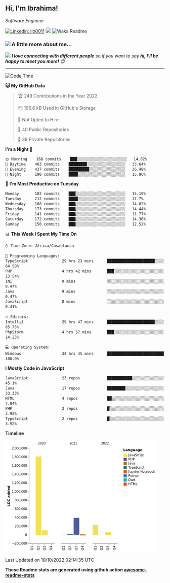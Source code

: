 <h2>Hi, I'm Ibrahima! </h2>
<p><em>Software Engineer 
</em></p>


[![Linkedin: iib0011](https://img.shields.io/badge/-iib0011-blue?style=flat-square&logo=Linkedin&logoColor=white&link=https://www.linkedin.com/in/iib0011/)](https://www.linkedin.com/in/iib0011/)
![](https://visitor-badge.glitch.me/badge?page_id=iib0011)
![Waka Readme](https://github.com/iib0011/iib0011/workflows/Waka%20Readme/badge.svg)


### <img src="https://media.giphy.com/media/VgCDAzcKvsR6OM0uWg/giphy.gif" width="50"> A little more about me...  


<img src="https://media.giphy.com/media/LnQjpWaON8nhr21vNW/giphy.gif" width="60"> <em><b>I love connecting with different people</b> so if you want to say <b>hi, I'll be happy to meet you more!</b> 😊</em>

---
<!--START_SECTION:waka-->
![Code Time](http://img.shields.io/badge/Code%20Time-1%2C200%20hrs%2014%20mins-blue)

**🐱 My GitHub Data** 

> 🏆 249 Contributions in the Year 2022
 > 
> 📦 196.6 kB Used in GitHub's Storage 
 > 
> 🚫 Not Opted to Hire
 > 
> 📜 40 Public Repositories 
 > 
> 🔑 38 Private Repositories  
 > 
**I'm a Night 🦉** 

```text
🌞 Morning    168 commits    ███░░░░░░░░░░░░░░░░░░░░░░   14.02% 
🌆 Daytime    403 commits    ████████░░░░░░░░░░░░░░░░░   33.64% 
🌃 Evening    437 commits    █████████░░░░░░░░░░░░░░░░   36.48% 
🌙 Night      190 commits    ████░░░░░░░░░░░░░░░░░░░░░   15.86%

```
📅 **I'm Most Productive on Tuesday** 

```text
Monday       182 commits    ███░░░░░░░░░░░░░░░░░░░░░░   15.19% 
Tuesday      212 commits    ████░░░░░░░░░░░░░░░░░░░░░   17.7% 
Wednesday    168 commits    ███░░░░░░░░░░░░░░░░░░░░░░   14.02% 
Thursday     173 commits    ███░░░░░░░░░░░░░░░░░░░░░░   14.44% 
Friday       141 commits    ███░░░░░░░░░░░░░░░░░░░░░░   11.77% 
Saturday     172 commits    ███░░░░░░░░░░░░░░░░░░░░░░   14.36% 
Sunday       150 commits    ███░░░░░░░░░░░░░░░░░░░░░░   12.52%

```


📊 **This Week I Spent My Time On** 

```text
⌚︎ Time Zone: Africa/Casablanca

💬 Programming Languages: 
TypeScript               29 hrs 23 mins      █████████████████████░░░░   84.58% 
PHP                      4 hrs 42 mins       ███░░░░░░░░░░░░░░░░░░░░░░   13.54% 
INI                      9 mins              ░░░░░░░░░░░░░░░░░░░░░░░░░   0.47% 
Java                     9 mins              ░░░░░░░░░░░░░░░░░░░░░░░░░   0.47% 
JavaScript               8 mins              ░░░░░░░░░░░░░░░░░░░░░░░░░   0.41%

🔥 Editors: 
IntelliJ                 29 hrs 47 mins      █████████████████████░░░░   85.75% 
PhpStorm                 4 hrs 57 mins       ███░░░░░░░░░░░░░░░░░░░░░░   14.25%

💻 Operating System: 
Windows                  34 hrs 45 mins      █████████████████████████   100.0%

```

**I Mostly Code in JavaScript** 

```text
JavaScript               23 repos            ███████████░░░░░░░░░░░░░░   45.1% 
Java                     17 repos            ████████░░░░░░░░░░░░░░░░░   33.33% 
HTML                     4 repos             ██░░░░░░░░░░░░░░░░░░░░░░░   7.84% 
PHP                      2 repos             █░░░░░░░░░░░░░░░░░░░░░░░░   3.92% 
TypeScript               2 repos             █░░░░░░░░░░░░░░░░░░░░░░░░   3.92%

```


**Timeline**

![Chart not found](https://raw.githubusercontent.com/iib0011/iib0011/master/charts/bar_graph.png) 


 Last Updated on 10/10/2022 02:14:35 UTC
<!--END_SECTION:waka-->

**These Readme stats are generated using github action [awesome-readme-stats](https://github.com/iib0011/waka-readme-stats)**

